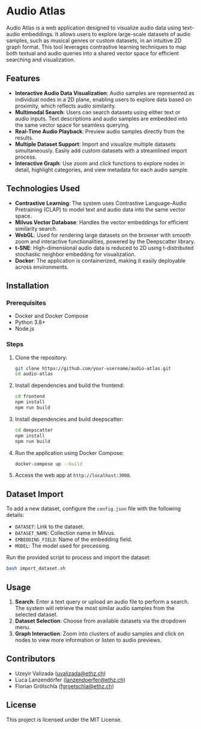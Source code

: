 
# Audio Atlas

Audio Atlas is a web application designed to visualize audio data using text-audio embeddings. It allows users to explore large-scale datasets of audio samples, such as musical genres or custom datasets, in an intuitive 2D graph format. This tool leverages contrastive learning techniques to map both textual and audio queries into a shared vector space for efficient searching and visualization.

## Features

- **Interactive Audio Data Visualization**: Audio samples are represented as individual nodes in a 2D plane, enabling users to explore data based on proximity, which reflects audio similarity.
- **Multimodal Search**: Users can search datasets using either text or audio inputs. Text descriptions and audio samples are embedded into the same vector space for seamless querying.
- **Real-Time Audio Playback**: Preview audio samples directly from the results.
- **Multiple Dataset Support**: Import and visualize multiple datasets simultaneously. Easily add custom datasets with a streamlined import process.
- **Interactive Graph**: Use zoom and click functions to explore nodes in detail, highlight categories, and view metadata for each audio sample.

## Technologies Used

- **Contrastive Learning**: The system uses Contrastive Language-Audio Pretraining (CLAP) to model text and audio data into the same vector space.
- **Milvus Vector Database**: Handles the vector embeddings for efficient similarity search.
- **WebGL**: Used for rendering large datasets on the browser with smooth zoom and interactive functionalities, powered by the Deepscatter library.
- **t-SNE**: High-dimensional audio data is reduced to 2D using t-distributed stochastic neighbor embedding for visualization.
- **Docker**: The application is containerized, making it easily deployable across environments.

## Installation

### Prerequisites

- Docker and Docker Compose
- Python 3.8+
- Node.js

### Steps

1. Clone the repository:

   ```bash
   git clone https://github.com/your-username/audio-atlas.git
   cd audio-atlas
   ```

2. Install dependencies and build the frontend:

   ```bash
   cd frontend
   npm install
   npm run build
   ```
3. Install dependencies and build deepscatter:
   ```bash
   cd deepscatter
   npm install
   npm run build
   ```
   
4. Run the application using Docker Compose:

   ```bash
   docker-compose up --build
   ```

4. Access the web app at `http://localhost:3000`.

## Dataset Import

To add a new dataset, configure the `config.json` file with the following details:

- `DATASET`: Link to the dataset.
- `DATASET_NAME`: Collection name in Milvus.
- `EMBEDDING_FIELD`: Name of the embedding field.
- `MODEL`: The model used for processing.

Run the provided script to process and import the dataset:

```bash
bash import_dataset.sh
```

## Usage

1. **Search**: Enter a text query or upload an audio file to perform a search. The system will retrieve the most similar audio samples from the selected dataset.
2. **Dataset Selection**: Choose from available datasets via the dropdown menu.
3. **Graph Interaction**: Zoom into clusters of audio samples and click on nodes to view more information or listen to audio previews.

## Contributors

- Uzeyir Valizada ([uvalizada@ethz.ch](mailto:uvalizada@ethz.ch))
- Luca Lanzendörfer ([lanzendoerfer@ethz.ch](mailto:lanzendoerfer@ethz.ch))
- Florian Grötschla ([fgroetschla@ethz.ch](mailtp:fgroetschla@ethz.ch))

## License

This project is licensed under the MIT License.
